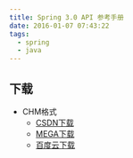 ```yaml
---
title: Spring 3.0 API 参考手册
date: 2016-01-07 07:43:22
tags:
  - spring
  - java
---
```


<!--more-->

## 下载 ##

+ CHM格式
  + [CSDN下载](http://download.csdn.net/detail/wizardforcel/8588163)
  + [MEGA下载](https://mega.nz/#!LREHgBqC!8NZvOikLr2y0XVJhHf2xVwKCR8N7Pna-xWSs_Xn9-Uk)
  + [百度云下载](http://pan.baidu.com/s/1ntrBYvZ)
